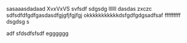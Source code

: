 sasaaasdadaad
XvxVxVS
svfsdf
sdgsdg
llllll
dasdas
zxczc
sdfsdfdfgdfgasdasdfgjgfjfgjfgj
okkkkkkkkkkkdsfgdfgdgsadfsaf
fffffffff
dsgdsg
s


adf
sfdsdfsfsdf
egggggg
